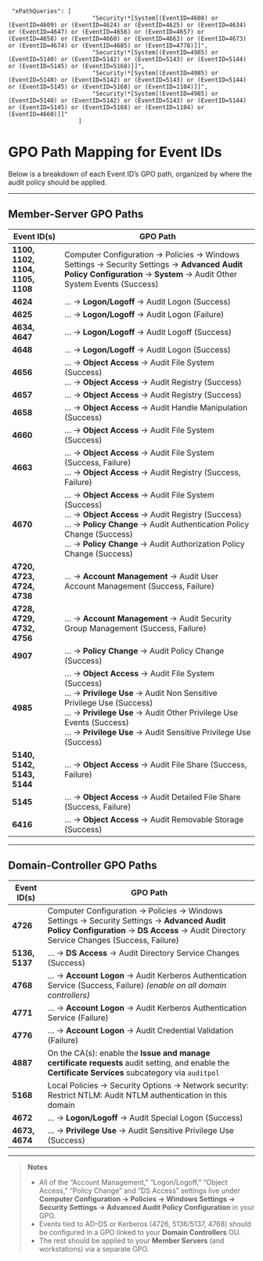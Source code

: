 
```
 "xPathQueries": [
                        "Security!*[System[(EventID=4608) or (EventID=4609) or (EventID=4624) or (EventID=4625) or (EventID=4634) or (EventID=4647) or (EventID=4656) or (EventID=4657) or (EventID=4658) or (EventID=4660) or (EventID=4663) or (EventID=4673) or (EventID=4674) or (EventID=4685) or (EventID=4778)]]",
                        "Security!*[System[(EventID=4985) or (EventID=5140) or (EventID=5142) or (EventID=5143) or (EventID=5144) or (EventID=5145) or (EventID=5168)]]",
                        "Security!*[System[(EventID=4985) or (EventID=5140) or (EventID=5142) or (EventID=5143) or (EventID=5144) or (EventID=5145) or (EventID=5168) or (EventID=1104)]]",
                        "Security!*[System[(EventID=4985) or (EventID=5140) or (EventID=5142) or (EventID=5143) or (EventID=5144) or (EventID=5145) or (EventID=5168) or (EventID=1104) or (EventID=4660)]]"
                    ]
```

# GPO Path Mapping for Event IDs

Below is a breakdown of each Event ID’s GPO path, organized by where the audit policy should be applied.

---

## Member-Server GPO Paths

| Event ID(s)                          | GPO Path                                                                                                                                                                                                                  |
|--------------------------------------|----------------------------------------------------------------------------------------------------------------------------------------------------------------------------------------------------------------------------|
| **1100, 1102, 1104, 1105, 1108**     | Computer Configuration → Policies → Windows Settings → Security Settings → **Advanced Audit Policy Configuration** → **System** → Audit Other System Events (Success)                                                      |
| **4624**                             | … → **Logon/Logoff** → Audit Logon (Success)                                                                                                                                                                              |
| **4625**                             | … → **Logon/Logoff** → Audit Logon (Failure)                                                                                                                                                                              |
| **4634, 4647**                       | … → **Logon/Logoff** → Audit Logoff (Success)                                                                                                                                                                             |
| **4648**                             | … → **Logon/Logoff** → Audit Logon (Success)                                                                                                                                                                              |
| **4656**                             | … → **Object Access** → Audit File System (Success)<br/>… → **Object Access** → Audit Registry (Success)                                                                                                                   |
| **4657**                             | … → **Object Access** → Audit Registry (Success)                                                                                                                                                                          |
| **4658**                             | … → **Object Access** → Audit Handle Manipulation (Success)                                                                                                                                                                |
| **4660**                             | … → **Object Access** → Audit File System (Success)                                                                                                                                                                       |
| **4663**                             | … → **Object Access** → Audit File System (Success, Failure)<br/>… → **Object Access** → Audit Registry (Success, Failure)                                                                                                  |
| **4670**                             | … → **Object Access** → Audit File System (Success)<br/>… → **Object Access** → Audit Registry (Success)<br/>… → **Policy Change** → Audit Authentication Policy Change (Success)<br/>… → **Policy Change** → Audit Authorization Policy Change (Success) |
| **4720, 4723, 4724, 4738**           | … → **Account Management** → Audit User Account Management (Success, Failure)                                                                                                                                             |
| **4728, 4729, 4732, 4756**           | … → **Account Management** → Audit Security Group Management (Success, Failure)                                                                                                                                            |
| **4907**                             | … → **Policy Change** → Audit Policy Change (Success)                                                                                                                                                                     |
| **4985**                             | … → **Object Access** → Audit File System (Success)<br/>… → **Privilege Use** → Audit Non Sensitive Privilege Use (Success)<br/>… → **Privilege Use** → Audit Other Privilege Use Events (Success)<br/>… → **Privilege Use** → Audit Sensitive Privilege Use (Success) |
| **5140, 5142, 5143, 5144**           | … → **Object Access** → Audit File Share (Success, Failure)                                                                                                                                                               |
| **5145**                             | … → **Object Access** → Audit Detailed File Share (Success, Failure)                                                                                                                                                      |
| **6416**                             | … → **Object Access** → Audit Removable Storage (Success)                                                                                                                                                                 |

---

## Domain-Controller GPO Paths

| Event ID(s)               | GPO Path                                                                                                                                                                                                     |
|---------------------------|---------------------------------------------------------------------------------------------------------------------------------------------------------------------------------------------------------------|
| **4726**                  | Computer Configuration → Policies → Windows Settings → Security Settings → **Advanced Audit Policy Configuration** → **DS Access** → Audit Directory Service Changes (Success, Failure)                       |
| **5136, 5137**            | … → **DS Access** → Audit Directory Service Changes (Success)                                                                                                                                                |
| **4768**                  | … → **Account Logon** → Audit Kerberos Authentication Service (Success, Failure)  _(enable on all domain controllers)_                                                                                       |
| **4771**                  | … → **Account Logon** → Audit Kerberos Authentication Service (Failure)                                                                                                                                      |
| **4776**                  | … → **Account Logon** → Audit Credential Validation (Failure)                                                                                                                                                |
| **4887**                  | On the CA(s): enable the **Issue and manage certificate requests** audit setting, and enable the **Certificate Services** subcategory via `auditpol`                                                          |
| **5168**                  | Local Policies → Security Options → Network security: Restrict NTLM: Audit NTLM authentication in this domain                                                                                                  |
| **4672**                  | … → **Logon/Logoff** → Audit Special Logon (Success)                                                                                                                                                         |
| **4673, 4674**            | … → **Privilege Use** → Audit Sensitive Privilege Use (Success)                                                                                                                                                |

---

> **Notes**  
> - All of the “Account Management,” “Logon/Logoff,” “Object Access,” “Policy Change” and “DS Access” settings live under **Computer Configuration → Policies → Windows Settings → Security Settings → Advanced Audit Policy Configuration** in your GPO.  
> - Events tied to AD–DS or Kerberos (4726, 5136/5137, 4768) should be configured in a GPO linked to your **Domain Controllers** OU.  
> - The rest should be applied to your **Member Servers** (and workstations) via a separate GPO.  
